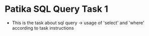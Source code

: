 # Patika SQL Query Task 1
- This is the task about sql query -> usage of 'select' and 'where' according to task instructions
